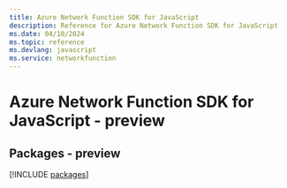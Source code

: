 ```yaml
---
title: Azure Network Function SDK for JavaScript
description: Reference for Azure Network Function SDK for JavaScript
ms.date: 04/10/2024
ms.topic: reference
ms.devlang: javascript
ms.service: networkfunction
---
```

# Azure Network Function SDK for JavaScript - preview
## Packages - preview
[!INCLUDE [packages](network-function-index.md)]